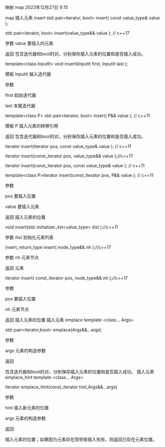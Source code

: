 
映射 map
2023年12月27日
9:15

map
插入元素 insert
std::pair\<iterator, bool\> insert( const value_type& value );

std::pair\<iterator, bool\> insert(value_type&& value ); // c++17

参数 value 要插入的元素

返回 包含迭代器和bool的对，分别保存插入元素的位置和是否插入成功。

template\<class InputIt\> void insert(InputIt first, InputIt last );

模板 InputIt 输入迭代器

参数

first 起始迭代器

last 末尾迭代器

template\<class P\> std::pair\<iterator, bool\> insert( P&& value ); // c++11

模板 P 插入元素的转移引用

返回 包含迭代器和bool的对，分别保存插入元素的位置和是否插入成功。

iterator insert(iterator pos, const value_type& value ); // c++11

iterator insert(const_iterator pos, value_type&& value );//c++17

iterator insert(const_iterator pos, const value_type& value ); // c++11

template\<class P\>iterator insert(const_iterator pos, P&& value ); // c++11

参数

pos 要插入位置

value 要插入元素

返回 插入元素的位置

void insert(std::initializer_list\<value_type\> ilist );//c++11

参数 ilist 初始化元素列表

insert_return_type insert( node_type&& nh );//c++17

参数 nh 元素节点

返回 元素

iterator insert( const_iterator pos, node_type&& nh );//c++17

参数

pos 要插入位置

nh 元素节点

返回 插入元素的位置
插入元素 emplace
template \<class... Args\>

std::pair\<iterator,bool\> emplace(Args&&...args)

参数

args 元素的构造参数

返回

包含迭代器和bool的对，分别保存插入元素的位置和是否插入成功。
插入元素 emplace_hint
template \<class... Args\>

iterator emplace_hint(const_iterator hint,Args&&...args)

参数

hint 插入新元素的位置

args 元素的构造参数

返回

插入元素的位置；如果因为元素存在而导致插入失败，则返回已存在元素位置。

